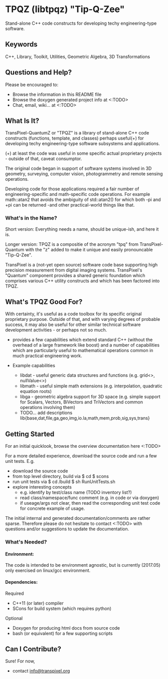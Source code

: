 
# TPQZ (libtpqz) "Tip-Q-Zee"

Stand-alone C++ code constructs for developing techy engineering-type software.


## Keywords
C++, Library, Toolkit, Utilities, Geometric Algebra, 3D Transformations


## Questions and Help?

Please be encouraged to:
* Browse the information in this README file
* Browse the doxygen generated project info at <:TODO>
* Chat, email, wiki... at <:TODO>


## What Is It?

TransPixel-QuantumZ or "TPQZ" is a library of stand-alone C++ code
constructs (functions, template,
and classes) perhaps useful(+) for developing techy
engineering-type software subsystems and applications.

(+) at least the code was useful in some specific actual proprietary
projects - outside of that, caveat consumptor.

The original code began in support of software systems involved in
3D geometry, surveying, computer vision, photogrammetry and
remote sensing operations.

Developing code for those applications required a fair number
of engineering-specific and math-specific code operations.
For example math::atan2 that avoids the ambiguity of std::atan2()
for which both -pi and +pi can be returned -and other practical-world
things like that.


### What's in the Name?

Short version: Everything needs a name, should be unique-ish, and here it is.

Longer version: 
TPQZ is a compositie of the acronym "tpq" from TransPixel-Quantum with
the "z" added to make it unique and easily pronouncable "Tip-Q-Zee".

TransPixel is a (not-yet open source) software code base supporting high
precision measurement from digital imaging systems. TransPixel's "Quantum"
component provides a shared generic foundation which comprises
various C++ utility constructs and which has been factored into TPQZ.


## What's TPQZ Good For?

With certainty, it's useful as a code toolbox for its specific original
proprietary purpose. Outside of that, and with varying degrees of 
probable success, it may also be useful for other similar
technical software development activities - or perhaps not so much.

 * provides a few capabilities which extend standard C++ (without the
overhead of a large framework like boost) and a number of capabilities
which are particularly useful to mathematical operations common in much
practical engineering work.

* Example capabilities
	* libdat - useful generic data structures and functions (e.g. grid<>, nullValue<>)
	* libmath - useful simple math extensions (e.g. interpolation, quadratic equation roots)
	* libga - geometric algebra support for 3D space (e.g. simple support for Scalars, Vectors, BiVectors and TriVectors and common operations involving them)
	* TODO... add descriptions lib{base,dat,file,ga,geo,img,io.la,math,mem,prob,sig,sys,trans}


## Getting Started

For an initial quicklook, browse the overview documentation here <:TODO>

For a more detailed experience, download the source code and run a few
unit tests. E.g.

* download the source code
* from top level directory, build via
	$ cd <top-level-dirTODO>
	$ scons
* run unit tests via
	$ cd <top>/build
	$ sh RunUnitTests.sh
* explore interesting concepts
	* e.g. identify by test/class name (TODO inventory list?)
	* read class/namespace/func comment (e.g. in code or via doxygen)
	* if useage/args not clear, then read the corresponding
	unit test code for concrete example of usage.

The initial internal and generated documentation/comments are rather
sparse. Therefore please do not hesitate to contact <:TODO> with questions
and/or suggestions to update the documentation.


### What's Needed?

#### Environment:

The code is intended to be environment agnostic, but is currently (2017.05)
only exercised on linux/gcc environment.

#### Dependencies:

Required
* C++11 (or later) compiler
* SCons for build system (which requires python)

Optional
* Doxygen for producing html docs from source code
* bash (or equivalent) for a few supporting scripts


## Can I Contribute?

Sure!
For now,
* contact [info@transpixel.org](mailto:info@transpixel.org)



